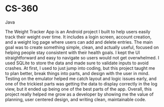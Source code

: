# CS-360
Java

The Weight Tracker App is an Android project I built to help users easily track their weight over time. It includes a login screen, account creation, and a weight log page where users can add and delete entries. The main goal was to create something simple, clean, and actually useful, focused on helping people stay consistent with their health goals. I kept the UI straightforward and easy to navigate so users would not get overwhelmed. I used SQLite to store the data and made sure to validate inputs to avoid crashes. At first, I used to just jump into coding, but this project taught me to plan better, break things into parts, and design with the user in mind. Testing on the emulator helped me catch layout and logic issues early, and one of the trickiest parts was getting the data to display correctly in the log view, but it ended up being one of the best parts of the app. Overall, this project really helped me grow as a developer by showing me the value of planning, user centered design, and writing clean, maintainable code.
